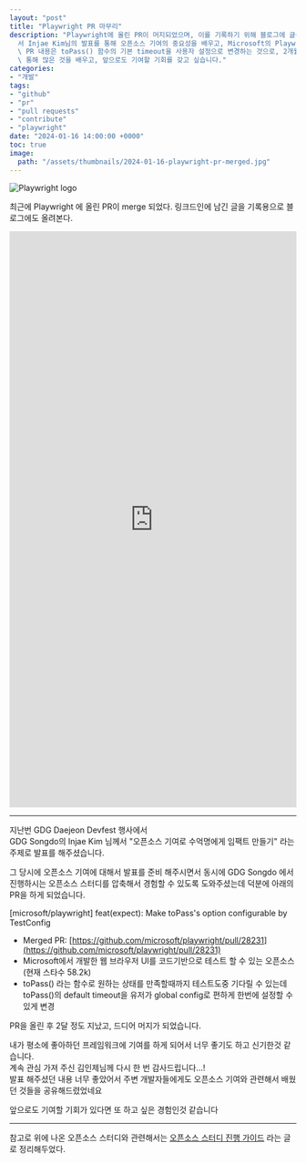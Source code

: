 ```yaml
---
layout: "post"
title: "Playwright PR 마무리"
description: "Playwright에 올린 PR이 머지되었으며, 이를 기록하기 위해 블로그에 글을 남깁니다. GDG Daejeon Devfest에\
  서 Injae Kim님의 발표를 통해 오픈소스 기여의 중요성을 배우고, Microsoft의 Playwright 프로젝트에 기여하게 되었습니다.\
  \ PR 내용은 toPass() 함수의 기본 timeout을 사용자 설정으로 변경하는 것으로, 2개월 만에 머지되었습니다. 오픈소스 기여 경험을\
  \ 통해 많은 것을 배우고, 앞으로도 기여할 기회를 갖고 싶습니다."
categories:
- "개발"
tags:
- "github"
- "pr"
- "pull requests"
- "contribute"
- "playwright"
date: "2024-01-16 14:00:00 +0000"
toc: true
image:
  path: "/assets/thumbnails/2024-01-16-playwright-pr-merged.jpg"
---
```


![Playwright logo](/assets/images/2024-01-16-playwright-pr-merged/Playwright_Logo.png)

최근에 Playwright 에 올린 PR이 merge 되었다. 링크드인에 남긴 글을 기록용으로 블로그에도 올려본다.

<iframe src="https://www.linkedin.com/embed/feed/update/urn:li:share:7153026591256629248" height="1013" width="504" frameborder="0" allowfullscreen="" title="Embedded post"></iframe>

---

지난번 GDG Daejeon Devfest 행사에서  
GDG Songdo의 Injae Kim 님께서 "오픈소스 기여로 수억명에게 임팩트 만들기" 라는 주제로 발표를 해주셨습니다.

그 당시에 오픈소스 기여에 대해서 발표를 준비 해주시면서 동시에 GDG Songdo 에서 진행하시는 오픈소스 스터디를 압축해서 경험할 수 있도록 도와주셨는데 덕분에 아래의 PR을 하게 되었습니다.

\[microsoft/playwright] feat(expect): Make toPass's option configurable by TestConfig

- Merged PR: [https://github.com/microsoft/playwright/pull/28231](https://github.com/microsoft/playwright/pull/28231)
- Microsoft에서 개발한 웹 브라우저 UI를 코드기반으로 테스트 할 수 있는 오픈소스 (현재 스타수 58.2k)
- toPass() 라는 함수로 원하는 상태를 만족할때까지 테스트도중 기다릴 수 있는데 toPass()의 default timeout을 유저가 global config로 편하게 한번에 설정할 수 있게 변경

PR을 올린 후 2달 정도 지났고, 드디어 머지가 되었습니다.

내가 평소에 좋아하던 프레임워크에 기여를 하게 되어서 너무 좋기도 하고 신기한것 같습니다.  
계속 관심 가져 주신 김인제님께 다시 한 번 감사드립니다...!  
발표 해주셨던 내용 너무 좋았어서 주변 개발자들에게도 오픈소스 기여와 관련해서 배웠던 것들을 공유해드렸었네요

앞으로도 기여할 기회가 있다면 또 하고 싶은 경험인것 같습니다

---

참고로 위에 나온 오픈소스 스터디와 관련해서는 [오픈소스 스터디 진행 가이드](2023/11/26/opensource-study) 라는 글로 정리해두었다.
